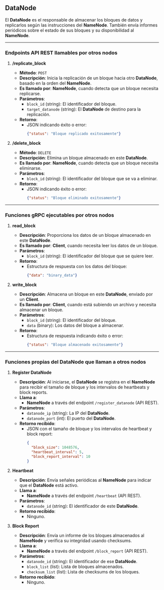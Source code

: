 ## **DataNode**

El **DataNode** es el responsable de almacenar los bloques de datos y replicarlos según las instrucciones del **NameNode**. También envía informes periódicos sobre el estado de sus bloques y su disponibilidad al **NameNode**.

---

### **Endpoints API REST llamables por otros nodos**

1. **/replicate_block**
   - **Método**: `POST`
   - **Descripción**: Inicia la replicación de un bloque hacia otro **DataNode**, basado en la orden del **NameNode**.
   - **Es llamado por**: **NameNode**, cuando detecta que un bloque necesita replicarse.
   - **Parámetros**:
     - `block_id` (string): El identificador del bloque.
     - `target_datanode` (string): El **DataNode** de destino para la replicación.
   - **Retorno**:
     - JSON indicando éxito o error:
       ```json
       {"status": "Bloque replicado exitosamente"}
       ```

2. **/delete_block**
   - **Método**: `DELETE`
   - **Descripción**: Elimina un bloque almacenado en este **DataNode**.
   - **Es llamado por**: **NameNode**, cuando detecta que un bloque necesita eliminarse.
   - **Parámetros**:
     - `block_id` (string): El identificador del bloque que se va a eliminar.
   - **Retorno**:
     - JSON indicando éxito o error:
       ```json
       {"status": "Bloque eliminado exitosamente"}
       ``` 

---

### **Funciones gRPC ejecutables por otros nodos**

1. **read_block**
   - **Descripción**: Proporciona los datos de un bloque almacenado en este **DataNode**.
   - **Es llamado por**: **Client**, cuando necesita leer los datos de un bloque.
   - **Parámetros**:
     - `block_id` (string): El identificador del bloque que se quiere leer.
   - **Retorno**:
     - Estructura de respuesta con los datos del bloque:
       ```json
       {"data": "binary_data"}
       ```

2. **write_block**
   - **Descripción**: Almacena un bloque en este **DataNode**, enviado por un **Client**.
   - **Es llamado por**: **Client**, cuando está subiendo un archivo y necesita almacenar un bloque.
   - **Parámetros**:
     - `block_id` (string): El identificador del bloque.
     - `data` (binary): Los datos del bloque a almacenar.
   - **Retorno**:
     - Estructura de respuesta indicando éxito o error:
       ```json
       {"status": "Bloque almacenado exitosamente"}
       ```

---

### **Funciones propias del DataNode que llaman a otros nodos**

1. **Register DataNode**
   - **Descripción**: Al iniciarse, el **DataNode** se registra en el **NameNode** para recibir el tamaño de bloque y los intervalos de heartbeats y block reports.
   - **Llama a**:
     - **NameNode** a través del endpoint `/register_datanode` (API REST).
   - **Parámetros**:
     - `datanode_ip` (string): La IP del **DataNode**.
     - `datanode_port` (int): El puerto del **DataNode**.
   - **Retorno recibido**:
     - JSON con el tamaño de bloque y los intervalos de heartbeat y block report:
       ```json
       {
         "block_size": 1048576,
         "heartbeat_interval": 5,
         "block_report_interval": 10
       }
       ```

2. **Heartbeat**
   - **Descripción**: Envía señales periódicas al **NameNode** para indicar que el **DataNode** está activo.
   - **Llama a**:
     - **NameNode** a través del endpoint `/heartbeat` (API REST).
   - **Parámetros**:
     - `datanode_id` (string): El identificador de este **DataNode**.
   - **Retorno recibido**:
     - Ninguno.

3. **Block Report**
   - **Descripción**: Envía un informe de los bloques almacenados al **NameNode** y verifica su integridad usando checksums.
   - **Llama a**:
     - **NameNode** a través del endpoint `/block_report` (API REST).
   - **Parámetros**:
     - `datanode_id` (string): El identificador de ese **DataNode**.
     - `block_list` (list): Lista de bloques almacenados.
     - `checksum_list` (list): Lista de checksums de los bloques.
   - **Retorno recibido**:
     - Ninguno.
